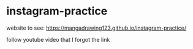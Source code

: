 # instagram-practice

website to see: https://mangadrawing123.github.io/instagram-practice/

follow youtube video that I forgot the link
